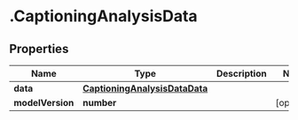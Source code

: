 # .CaptioningAnalysisData

## Properties

| Name         | Type          | Description   | Notes         |
| ------------ | ------------- | ------------- | ------------- |
| **data** | [**CaptioningAnalysisDataData**](CaptioningAnalysisDataData.md) |  |  |
| **modelVersion** | **number** |  | [optional]  |


